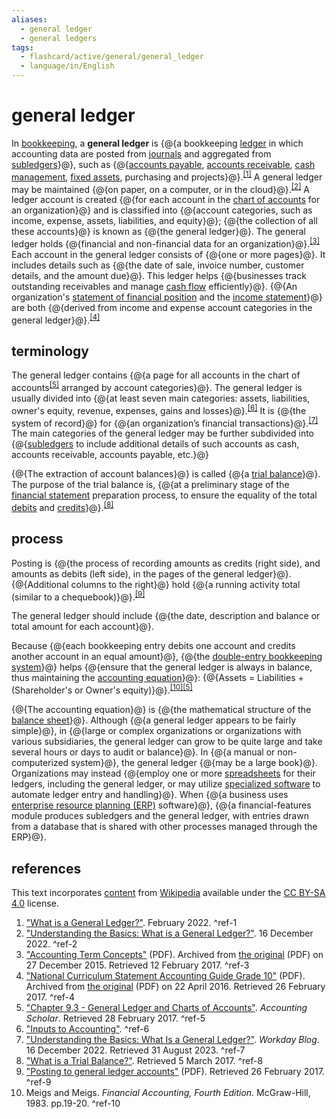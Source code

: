 ```yaml
---
aliases:
  - general ledger
  - general ledgers
tags:
  - flashcard/active/general/general_ledger
  - language/in/English
---
```


# general ledger

In [bookkeeping](bookkeeping.md), a __general ledger__ is {@{a bookkeeping [ledger](ledger.md) in which accounting data are posted from [journals](general%20journal.md) and aggregated from [subledgers](subledger.md)}@}, such as {@{[accounts payable](accounts%20payable.md), [accounts receivable](accounts%20receivable.md), [cash management](cash%20management.md), [fixed assets](fixed%20asset.md), purchasing and projects}@}.<sup>[\[1\]](#^ref-1)</sup> A general ledger may be maintained {@{on paper, on a computer, or in the cloud}@}.<sup>[\[2\]](#^ref-2)</sup> A ledger account is created {@{for each account in the [chart of accounts](chart%20of%20accounts.md) for an organization}@} and is classified into {@{account categories, such as income, expense, assets, liabilities, and equity}@}; {@{the collection of all these accounts}@} is known as {@{the general ledger}@}. The general ledger holds {@{financial and non-financial data for an organization}@}.<sup>[\[3\]](#^ref-3)</sup> Each account in the general ledger consists of {@{one or more pages}@}. It includes details such as {@{the date of sale, invoice number, customer details, and the amount due}@}. This ledger helps {@{businesses track outstanding receivables and manage [cash flow](cash%20flow.md) efficiently}@}. {@{An organization's [statement of financial position](balance%20sheet.md) and the [income statement](income%20statement.md)}@} are both {@{derived from income and expense account categories in the general ledger}@}.<sup>[\[4\]](#^ref-4)</sup>

## terminology

The general ledger contains {@{a page for all accounts in the chart of accounts<sup>[\[5\]](#^ref-5)</sup> arranged by account categories}@}. The general ledger is usually divided into {@{at least seven main categories: assets, liabilities, owner's equity, revenue, expenses, gains and losses}@}.<sup>[\[6\]](#^ref-6)</sup> It is {@{the system of record}@} for {@{an organization’s financial transactions}@}.<sup>[\[7\]](#^ref-7)</sup> The main categories of the general ledger may be further subdivided into {@{[subledgers](subledger.md) to include additional details of such accounts as cash, accounts receivable, accounts payable, etc.}@}

{@{The extraction of account balances}@} is called {@{a [trial balance](trial%20balance.md)}@}. The purpose of the trial balance is, {@{at a preliminary stage of the [financial statement](financial%20statement.md) preparation process, to ensure the equality of the total [debits](debits%20and%20credits.md) and [credits](debits%20and%20credits.md)}@}.<sup>[\[8\]](#^ref-8)</sup>

## process

Posting is {@{the process of recording amounts as credits (right side), and amounts as debits (left side), in the pages of the general ledger}@}. {@{Additional columns to the right}@} hold {@{a running activity total (similar to a chequebook)}@}.<sup>[\[9\]](#^ref-9)</sup>

The general ledger should include {@{the date, description and balance or total amount for each account}@}.

Because {@{each bookkeeping entry debits one account and credits another account in an equal amount}@}, {@{the [double-entry bookkeeping system](double-entry%20bookkeeping.md)}@} helps {@{ensure that the general ledger is always in balance, thus maintaining the [accounting equation](accounting%20equation.md)}@}: {@{Assets = Liabilities + (Shareholder's or Owner's equity)}@}.<sup>[\[10\]](#^ref-10)</sup><sup>[\[5\]](#^ref-5)</sup>

{@{The accounting equation}@} is {@{the mathematical structure of the [balance sheet](balance%20sheet.md)}@}. Although {@{a general ledger appears to be fairly simple}@}, in {@{large or complex organizations or organizations with various subsidiaries, the general ledger can grow to be quite large and take several hours or days to audit or balance}@}. In {@{a manual or non-computerized system}@}, the general ledger {@{may be a large book}@}. Organizations may instead {@{employ one or more [spreadsheets](spreadsheet.md) for their ledgers, including the general ledger, or may utilize [specialized software](accounting%20software.md) to automate ledger entry and handling}@}. When {@{a business uses [enterprise resource planning (ERP)](enterprise%20resource%20planning.md) software}@}, {@{a financial-features module produces subledgers and the general ledger, with entries drawn from a database that is shared with other processes managed through the ERP}@}.

## references

This text incorporates [content](https://en.wikipedia.org/wiki/general_ledger) from [Wikipedia](Wikipedia.md) available under the [CC BY-SA 4.0](https://creativecommons.org/licenses/by-sa/4.0/) license.

1. ["What is a General Ledger?"](https://www.businessaccountingbasics.co.uk/general-ledger/). February 2022. <a id="^ref-1"></a>^ref-1
2. ["Understanding the Basics: What is a General Ledger?"](https://blog.workday.com/en-us/2022/understanding-the-basics-what-general-ledger.html). 16 December 2022. <a id="^ref-2"></a>^ref-2
3. ["Accounting Term Concepts"](https://web.archive.org/web/20151227053147/http://controller.vpfa.fsu.edu/sites/default/files/media/doc/Accounting/Accounting_Terms_Concepts.pdf) (PDF). Archived from [the original](http://controller.vpfa.fsu.edu/sites/default/files/media/doc/Accounting/Accounting_Terms_Concepts.pdf) (PDF) on 27 December 2015. Retrieved 12 February 2017. <a id="^ref-3"></a>^ref-3
4. ["National Curriculum Statement Accounting Guide Grade 10"](https://web.archive.org/web/20160422230808/http://ecdoe.gov.za/documents/learners/self-study-guides/accounting-gr10.pdf) (PDF). Archived from [the original](http://www.ecdoe.gov.za/documents/learners/self-study-guides/accounting-gr10.pdf) (PDF) on 22 April 2016. Retrieved 26 February 2017. <a id="^ref-4"></a>^ref-4
5. ["Chapter 9.3 - General Ledger and Charts of Accounts"](http://www.accountingscholar.com/ledger-accounts.html). _Accounting Scholar_. Retrieved 28 February 2017. <a id="^ref-5"></a>^ref-5
6. ["Inputs to Accounting"](http://kolibri.teacherinabox.org.au/modules/en-boundless/www.boundless.com/accounting/textbooks/boundless-accounting-textbook/introduction-to-accounting-1/what-is-accounting-17/inputs-to-accounting-110-6831/index.html). <a id="^ref-6"></a>^ref-6
7. ["Understanding the Basics: What Is a General Ledger?"](https://blog.workday.com/en-us/2022/understanding-the-basics-what-general-ledger.html). _Workday Blog_. 16 December 2022. Retrieved 31 August 2023. <a id="^ref-7"></a>^ref-7
8. ["What is a Trial Balance?"](http://accounting-simplified.com/trial-balance.html#purposetrial). Retrieved 5 March 2017. <a id="^ref-8"></a>^ref-8
9. ["Posting to general ledger accounts"](http://highered.mheducation.com/sites/dl/free/007471340x/100328/sample_ch08.pdf) (PDF). Retrieved 26 February 2017. <a id="^ref-9"></a>^ref-9
10. Meigs and Meigs. _Financial Accounting, Fourth Edition_. McGraw-Hill, 1983. pp.19-20. <a id="^ref-10"></a>^ref-10

